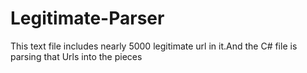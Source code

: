 # Legitimate-Parser
This text file includes nearly 5000 legitimate url in it.And the C# file is parsing that Urls into the pieces
